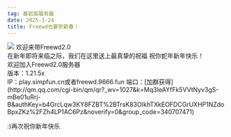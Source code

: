 ```yaml
---
tag: 基岩版服务器
date: 2025-1-24
title: Freewd也要贺新春！
---
```

<img src="http://r.photo.store.qq.com/psc?/V52QaM1t3cdkLX01oy3M3MJt8R1oBIF7/TmEUgtj9EK6.7V8ajmQrEBJNrl5uQuYLDl0DX1FvHzebDrwGmM2qd0mugcLHsaZnh3ENuMx89Smbnv0fdQOA17WFIgk12dfil13HiLOIPqU!/r">
欢迎来带Freewd2.0</br>
在新年即将来临之际，我们在这里送上最真挚的祝福
祝你蛇年新年快乐！</br>
欢迎加入Freewd2.0服务器</br>
版本：1.21.5x</br>
IP：play.simpfun.cn或者freewd.9666.fun
端口：[加群获得](http://qm.qq.com/cgi-bin/qm/qr?_wv=1027&k=Mq3IeAYfFk5VVtNyv3gS-mBe01uRrj-B&authKey=b4GrcLqw3KY8FZBT%2BTrsK83OIkhTXkEOFDCGrUXHP1NZdoBpxZKz%2FZh4LP1AC6Pz&noverify=0&group_code=340707471)</br>

:)再次祝你新年快乐
